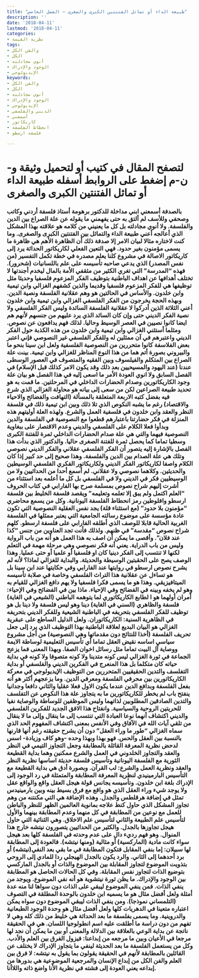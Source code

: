 ```yaml
---
title: "طبيعة الداء أو تماثل الفتنتين الكبرى والصغرى – الفصل الخامس"
description: ''
date: '2018-04-11'
lastmod: '2018-04-11'
categories:
- نظرية القيمة
tags:
- والفن الكل
- الكل
- أنوي مجادلته
- الوجود والإدراك
- الإيديولوجي
keywords:
- والفن الكل
- الكل
- أنوي مجادلته
- الوجود والإدراك
- الإيديولوجي
- الديني والفلسفي
- أسمعني
- كاريكاتور
- انحطاط الفلسفة
- فلسفة ارسطو

---
```

# **لتصفح المقال في كتيب أو لتحميل وثيقة و-ن-م إضغط على الروابط أسفله** **طبيعة الداء أو تماثل الفتنتين الكبرى والصغرى**

### بالصدفة أسمعني ابني مداخلة للدكتور برهومة أستاذ فلسفة أردني وكاتب وصحفي وللأسف لم ألتق به حتى يفهمني ما يقوله عن علة الصراع بين الدين والفلسفة. ولا أنوي مجادلته بل كل ما يعنيني من كلامه هو علاقته بهذا المشكل الذي أعالجه أعني طبيعة الداء والتماثل بين الفتنتين الكبرى والصغرى. وما كنت لاختاره مثالا لبيان الامر إلا صدفة ذلك أن الظاهرة الأهم هي ظاهرة ما يسمى مؤمنون بغير حدود. فهي التعين الفعلي لكاريكاتور الحداثة يرد إلى كاريكاتور الاصالة في مشروع كلنا يعلم مصدره في خطة تكمل التفسير (من نفس المصدر) الذي يدعي صاحبه تأسيسه على علم باللسانيات (شحرور). فهذه “المدرسة” التي تغري الكثير من مثقفي الأمة بالمال ليخدم أجندتها لا تختلف أهدافها عن اهداف الباطنية بتوظيف الفكر المزعوم فلسفيا وحديثا مثل توظيفها هي للفكر المزعوم فلسفيا وقديما والذين كشفهم الغزالي وابن تيمية وابن خلدون. والأساس في الحالتين هو وهم عقلانية الفلسفة ونصية الدين. وبهذه الحجة يخرجون من الفكر الفلسفي الغزالي وابن تيمية وابن خلدون أعني الثلاثة الذين أدركوا لا عقلانية الفلسفة السائدة وليس الفكر الفلسفي ولا نصية الفكر الديني حتى وإن كان السائد الذي يرد عليهم من جنسهم لأنهم هم ايضا كانوا نصيين في العصر الوسيط وحاليا. لذلك فهم يدافعون عن نصوص. ومثلما أستثني الغزالي وابن تيمية وابن خلدون من هذه الكذبة حول الفكر الديني واعتبرهم في آن ممثلين له وللفكر الفلسفي غير النصوصي فإني اعتبر بعض الفلاسفة كانوا متحررين من النصوصية الفلسفية ولعل ابن سينا بنحو ما والبيروني بصورة أتم هما من هذا النوع المناظر للغزالي وابن تيمية. بينت علة الصراع بين المتكلم والفيلسوف وبين الفقيه والمتصوف في العصور الوسطى عندنا (عند اليهود والمسيحيين بعد ذلك وقد يكون الامر كذلك قبل الإسلام) في الفصل السابق ولا انوي العودة الأمر ما اسعى إليه في هذا الفصل هو بيان علة وجود الكاريكاتورين وصدام الحضارات الداخلي في المرحلتين. ما قمت به هو تحديد طبيعة الصراعين لكن من سعى إلى بيانه هو محاولة الغزالي الذي شرع فيه بفضل كتبه الاربعة المتعلقة بالمسألة (التهافت والفضائح والاحياء والاقتصاد) رغم ما يشبه النكوص الذي تلا ذلك وبين ابن تيمية ذلك في فلسفة النظر والعقد وابن خلدون في فلسفية العمل والشرع. ولهذه العلة أوليتهم هذه المنزلة في فكر حضارتنا باعتبارهم قطعوا مع النصوصية في الفلسفة والدين وبدأوا فعلا الكلام على الفلسفي والديني وعدم الاقتصار على ببغاوية النصوصية فيهما والتي هي علة صدام الحضارات الداخلي ثمرة للفتنة الكبرى وسطيا تماما كما يحصل ثمرة للفتنة الصغرى حاليا. والدكتور الذي بدأت هذا الفصل بالإشارة إليه يتصور أن الفكر الفلسفي عقلاني والفكر الديني نصوصي وتلك هي علة الصدام بين الدين والفلسفة. وهذا صحيح إلى حد كبير إذا كان الكلام واصفا لكاريكاتور الفكر الديني ولكاريكاتور الفكري الفلسفي الوسيطين والحديثين. وكلاهما نصوصي ولا عقلاني. لم أسمع أحدا من الحداثيين ولا من الوسيطيين فكر في الديني ولا في الفلسفي بل كل ما أعلمه بعد استثناء من أشرت إليهم شراح نصوص بمسلمة صرح بها الفارابي في كتاب الحروف “العلم اكتمل ولم يبق إلا تعلمه وتعليمه” ويقصد فلسفة الخليط بين فلسفة ارسطو وافلوطين رمز انحطاط الفلسفة اليونانية. وكل من يسمع محاضري “مؤمنون بلا حدود” (مع استثناء قلة) يجد نفس العقلية النصوصية التي تكون عادة مؤسسة على موضوع رسالته الجامعية التي يعتبر ممثلها في الفلسفة الغربية الحالية قابلا للوصف الذي أطلقه الفارابي على فلسفة ارسطو. كلهم شراح نصوص “مقدسة” في ظنهم. ولذلك فأنت تجد العناوين من جنس “كذا عند فلان”. وأقصى ما يمكن أن اصف به هذا العمل هو أنه من باب الرواية وليس من باب الدراية. يعني أنه فكر نصوصي وهي مرحلة مهمة في التعلم لكنها لا تنتسب إلى الفكر دينيا كان او فلسفيا أو علميا أو حتى عمليا. وهذا الوصف يصح على الحقبتين الوسيطة والحديثة. والبداية للغزالي لماذا؟ لأنه لم يشرح نصوص ارسطو في روايتها عند الفارابي وفي حكايتها عند ابن سينا بل هو تساءل عن عقلانية هذا التراث الفلسفي وخاصة في صلابة تأسيسه الميتافيزيقي. وهذا هو ما يسمى فكرا فلسفيا ولا يهم دافع الغزالي للقيام به وهو لم يخفه وبينه في الفضائح وفي الإحياء. ماذا بين في الفضائح وفي الإحياء: أمران أولهما هو ا لطابع الكاريكاتوري لما يتوهمه الباطني (الشيعي في الغاية) فلسفة والظاهري (السني في الغاية) دينا وهو ليس فلسفة ولا دينا بل هو توظيف للفكر الفلسفي بتحريفه في الباطنية الشيعية وللفكر الديني بتحريفه في الظاهرية السنية: الكاريكاتوران. ولعل الدليل الساطع على عبقرية الغزالي هو البيان البديع لعلاقة الباطنية بهذا التوظيف الذي يرد إلى جعل تحريف الفلسفة (أخذا للنتائج دون مقدماتها وهي النصوصية) من أجل مشروع سياسي اساسه نقيض العقل تماما أي تأسيس التعليمية لوساطة الايمة ووصاية آل البيت تماما مثل رسائل اخوان الصفا. وبهذا المعنى فما يزعج الجماعة في ثورة الغزالي ليس كونه متدينا ولا كونه متصوفا ولا كونه في بداية حياته كان متكلما بل هذا المنعرج في الفكرين الديني والفلسفي أو بداية التفلسف والتدين الحقيقيين المتحررين من التوظيف الإيديولوجي في معركة الكاريكاتورين بين محرفي الفلسفة ومعرفي الدين. وما يزعجهم أكثر هو أنه بفعل الفلسفة وبدافع الدين عندما يكون الاول فعلا عقليا والثاني دافعا وجدانيا ينفتح باب لم يخطر للكاريكاتورين ما به يتجاوز علة هذا النكوص عن التفلسف والتدين الصادقين المطلوبين لذاتهما وليس الموظفين للوساطة والوصاية نفيا للحريتين الروحية والسياسية. وانفتاح هذا الافق الجديد للفكرين الفلسفي والديني اكتشاف أنهما نوعا العبادة التي تنتسب إلى ما ينقال وإلى ما لا ينقال من تلقي آيات الله في الآفاق وفي الأنفس بمعنى اكتشاف المفهوم الحد الذي سماه الغزالي “طور ما وراء العقل” دون أن يشرح حقيقته رغم أنها قارنها بالنسبة بين العقل والحس. فهو بهذا وبهذا وحده -وهو كاف وزيادة- اسس لدحض نظرية المعرفة القائلة بالمطابقة وجعل التجاوز التيمي في النظر والعقد والتجاوز الخلدوني في العمل والشرع ممكنين وهما بداية القطيعة الثورية مع الفلسفة اليونانية وتأسيس فلسفة حديثة اساسها نظرية النظر والعقد ونظرية العمل والشرع: لب القرآن. وبصورة أدق هي بداية القطيعة مع التأسيس البارمينيدي لنظرية المعرفة المطابقة والمتمثلة في رد الوجود إلى الإدراك بلغة ابن خلدون. وتأسيسه يجانس قولة هيجل العقل واقع والواقع عقل ولا يوجد شيء وراء العقل الذي هو واقع مع فرق بسيط بينه وبين بارمينيدس تمثل في إضافة هرقلطس والجدل. وهذه الإضافة هي التي مكنتنه من وهم تجاوز المشكل الذي حاول كنط علاجه بمانوية العالمين الظهر للنظر والباطن للعمل مع نوعين من المطابقة في كل منهما وعدم المطابقة بينهما والأول لتأسيس علم الطبيعة والثاني لتأسيس علم الاخلاق. وهي الثنائية التي حاول هيجل تجاوزها بالجدل. والكثير من الحداثيين يتصورون نيتشه خارج هذا المنوال. وهو فهم رديء دال على عدم وحدته في الفلسفة كلها بعد هيجل سواء كانت مادية (الماركسية) أو مثالية (ومنها نيتشه). فالعودة إلى المطابقة لها سبيلان: إما بنفي المقابل فتكون المطابقة في ما بقي بعد النفي(نيتشه) أو برد أحدهما إلى الثاني. والرد يكون بالجدل الهيجلي ردا للمادي إلى الروحي بتذويت الموضوع لتجاوز المقابلة بين الموضوع والذات أو بالجدل الماركسي بتوضيع الذات لتجاوز نفس المقابلة. وفي كل الحالات الحاصل هو المطابقة بين الوجود والإدراك. ما يظن ثورة نيتشوية هو أنه نفي الموضوع. ويوجد من ينفي الذات. فمن ينفي الموضوع ليبقي على الذات دون سواها لنا منه عدة أمثلة ولعل أفضل مثال هو ما يسميه ابن خلدون بالوحدة المطلقة في التصوف (التلمساني نموذجا). ومن ينفي الذات ليبقي الموضوع دون سواه يمكن اعتباره متعينا في الدهريات كلها ولعل أفضل مثال هو وحدة الوجود الطبعانية والدروينية. وما يسمى بفلسفة ما بعد الحداثة هي خليط من ذلك كله وهي لا تفهم من دون دراسة ما أطلقت عليه اسم انطولوجيا اللسان. هي في الحقيقة ناتجة عن بداية الوعي بالعلاقة بين الدلالة والمعنى أو بين ما يمكن أن نجد لها مرجعا في الأعيان وبين ما مرجعه من إبداعنا: فيزول الفرق بين العلم والأدب. وكل من يستعمل الفلسفة ما بعد الحديثة لينفي ما يتجاوز الإدراك لا يختلف عن القائلين بالمطابقة لأنهم في الحقيقة يقولون بما يقول به نيتشه: لا فرق بين العلم والفن الكل من إبداع الإنسان والمرجعية الموضوعية هي بدورها من إبداعه يعني العودة إلى فشته في نظرية الأنا واضع ذاته واللاأنا.

###